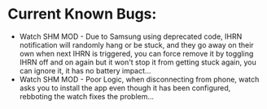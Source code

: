 # Current Known Bugs:
 * Watch SHM MOD - Due to Samsung using deprecated code, IHRN notification will randomly hang or be stuck, and they go away on their own when next IHRN is triggered, you can force remove it by toggling IHRN off and on again but it won't stop it from getting stuck again, you can ignore it, it has no battery impact...
 * Watch SHM MOD - Poor Logic, when disconnecting from phone, watch asks you to install the app even though it has been configured, rebboting the watch fixes the problem...
